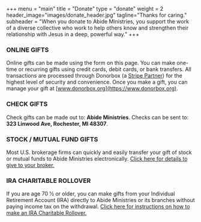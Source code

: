 +++
menu = "main"
title = "Donate"
type = "donate"
weight = 2
header_image="images/donate_header.jpg"
tagline="Thanks for caring."
subheader = "When you donate to Abide Ministries, you support the work of a diverse collective who work to help others know and strengthen their relationship with Jesus in a deep, powerful way."
+++


### ONLINE GIFTS

Online gifts can be made using the form on this page. You can make one-time or recurring gifts using credit cards, debit cards, or bank transfers. All transactions are processed through Donorbox (a [Stripe Partner](https://www.stripe.com)) for the highest level of security and convenience. Once you make a gift, you can manage your gift at [www.donorbox.org](https://www.donorbox.org).

### CHECK GIFTS

Check gifts can be made out to: **Abide Ministries**. Checks can be sent to: **323 Linwood Ave, Rochester, MI 48307**.

### STOCK / MUTUAL FUND GIFTS

Most U.S. brokerage firms can quickly and easily transfer your gift of stock or mutual funds to Abide Ministries electronically. [Click here for details to give to your broker.](https://abide.community/pdf/stock.pdf)

### IRA CHARITABLE ROLLOVER

If you are age 70 1⁄2 or older, you can make gifts from your Individual Retirement Account (IRA) directly to Abide Ministries or its branches without paying income tax on the withdrawal. [Click here for instructions on how to make an IRA Charitable Rollover.](https://abide.community/pdf/ira.pdf)
